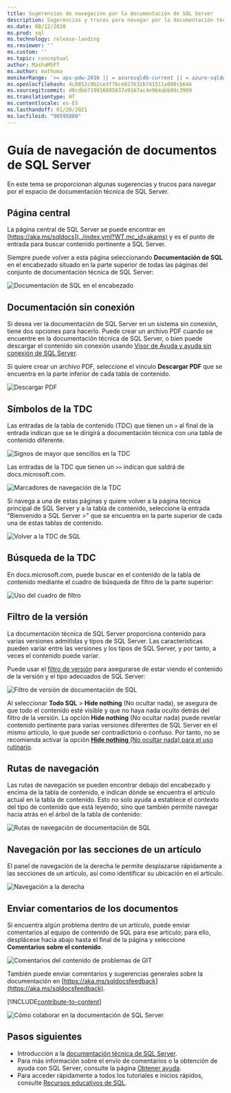 ```yaml
---
title: Sugerencias de navegación por la documentación de SQL Server
description: Sugerencias y trucos para navegar por la documentación técnica de SQL Server, donde se explican aspectos como la página central, la tabla de contenido, el encabezado y cómo usar las rutas de navegación y cómo usar el filtro de versión.
ms.date: 08/12/2020
ms.prod: sql
ms.technology: release-landing
ms.reviewer: ''
ms.custom: ''
ms.topic: conceptual
author: MashaMSFT
ms.author: mathoma
monikerRange: '>= aps-pdw-2016 || = azuresqldb-current || = azure-sqldw-latest || >= sql-server-2016 || >= sql-server-linux-2017'
ms.openlocfilehash: 4c8852c9b2ce3f7bce027632b741511a008cb646
ms.sourcegitcommit: d8cdbb719916805037a9167ac4e964abb89c3909
ms.translationtype: HT
ms.contentlocale: es-ES
ms.lasthandoff: 01/20/2021
ms.locfileid: "98595880"
---
```

# <a name="sql-server-docs-navigation-guide"></a>Guía de navegación de documentos de SQL Server

En este tema se proporcionan algunas sugerencias y trucos para navegar por el espacio de documentación técnica de SQL Server.  

## <a name="hub-page"></a>Página central

La página central de SQL Server se puede encontrar en [https://aka.ms/sqldocs](../index.yml?WT.mc_id=akams) y es el punto de entrada para buscar contenido pertinente a SQL Server.

Siempre puede volver a esta página seleccionando **Documentación de SQL** en el encabezado situado en la parte superior de todas las páginas del conjunto de documentación técnica de SQL Server: 

![Documentación de SQL en el encabezado](media/sql-server-docs-navigation-guide/sql-docs-in-header.png)

## <a name="offline-documentation"></a>Documentación sin conexión

Si desea ver la documentación de SQL Server en un sistema sin conexión, tiene dos opciones para hacerlo. Puede crear un archivo PDF cuando se encuentre en la documentación técnica de SQL Server, o bien puede descargar el contenido sin conexión usando [Visor de Ayuda y ayuda sin conexión de SQL Server](./sql-server-offline-documentation.md). 

Si quiere crear un archivo PDF, seleccione el vínculo **Descargar PDF** que se encuentra en la parte inferior de cada tabla de contenido.


![Descargar PDF](media/sql-server-docs-navigation-guide/download-pdf.png)

## <a name="toc-symbols"></a>Símbolos de la TDC 

Las entradas de la tabla de contenido (TDC) que tienen un `>` al final de la entrada indican que se le dirigirá a documentación técnica con una tabla de contenido diferente. 

![Signos de mayor que sencillos en la TDC](media/sql-server-docs-navigation-guide/single-carrots-in-sql-docs-toc.png)

Las entradas de la TDC que tienen un `>>` indican que saldrá de docs.microsoft.com. 

![Marcadores de navegación de la TDC](media/sql-server-docs-navigation-guide/double-carrots-in-sql-docs-toc.png)

Si navega a una de estas páginas y quiere volver a la página técnica principal de SQL Server y a la tabla de contenido, seleccione la entrada "Bienvenido a SQL Server >" que se encuentra en la parte superior de cada una de estas tablas de contenido. 

![Volver a la TDC de SQL](media/sql-server-docs-navigation-guide/navigate-back-to-sql-toc.png)

## <a name="toc-search"></a>Búsqueda de la TDC 
En docs.microsoft.com, puede buscar en el contenido de la tabla de contenido mediante el cuadro de búsqueda de filtro de la parte superior: 

![Uso del cuadro de filtro](media/sql-server-docs-navigation-guide/sql-docs-toc-filter.gif)

## <a name="version-filter"></a>Filtro de la versión
La documentación técnica de SQL Server proporciona contenido para varias versiones admitidas y tipos de SQL Server. Las características pueden variar entre las versiones y los tipos de SQL Server, y por tanto, a veces el contenido puede variar. 

Puede usar el [filtro de versión](versioning-system-monikers-ui-sql-server.md) para asegurarse de estar viendo el contenido de la versión y el tipo adecuados de SQL Server: 

![Filtro de versión de documentación de SQL](media/sql-server-docs-navigation-guide/sql-docs-version-filter.gif)

Al seleccionar **Todo SQL** \> **Hide nothing** (No ocultar nada), se asegura de que todo el contenido esté visible y que no haya nada oculto detrás del filtro de la versión. La opción **Hide nothing** (No ocultar nada) puede revelar contenido pertinente para varias versiones diferentes de SQL Server en el mismo artículo, lo que puede ser contradictorio o confuso. Por tanto, no se recomienda activar la opción [**Hide nothing** (No ocultar nada) para el uso rutinario](versioning-system-monikers-ui-sql-server.md#anchor-allsql-hidenothing). 

## <a name="breadcrumbs"></a>Rutas de navegación

Las rutas de navegación se pueden encontrar debajo del encabezado y encima de la tabla de contenido, e indican dónde se encuentra el artículo actual en la tabla de contenido.  Esto no solo ayuda a establece el contexto del tipo de contenido que está leyendo, sino que también permite navegar hacia atrás en el árbol de la tabla de contenido:

![Rutas de navegación de documentación de SQL](media/sql-server-docs-navigation-guide/sql-docs-bread-crumbs.gif)

## <a name="article-section-navigation"></a>Navegación por las secciones de un artículo

El panel de navegación de la derecha le permite desplazarse rápidamente a las secciones de un artículo, así como identificar su ubicación en el artículo.  

![Navegación a la derecha](media/sql-server-docs-navigation-guide/sql-docs-right-hand-navigation.gif)


## <a name="submit-docs-feedback"></a>Enviar comentarios de los documentos

Si encuentra algún problema dentro de un artículo, puede enviar comentarios al equipo de contenido de SQL para ese artículo; para ello, desplácese hacia abajo hasta el final de la página y seleccione **Comentarios sobre el contenido**.

![Comentarios del contenido de problemas de GIT](media/sql-server-get-help/git-issues.png)

También puede enviar comentarios y sugerencias generales sobre la documentación en [https://aka.ms/sqldocsfeedback](https://aka.ms/sqldocsfeedback). 

[!INCLUDE[contribute-to-content](../includes/paragraph-content/contribute-to-content.md)]

![Cómo colaborar en la documentación de SQL Server](media/sql-server-docs-navigation-guide/edit-sql-docs.gif)

## <a name="next-steps"></a>Pasos siguientes

- Introducción a la [documentación técnica de SQL Server](index.yml).
- Para más información sobre el envío de comentarios o la obtención de ayuda con SQL Server, consulte la página [Obtener ayuda](sql-server-get-help.md). 
- Para acceder rápidamente a todos los tutoriales e inicios rápidos, consulte [Recursos educativos de SQL](../sql-server/educational-sql-resources.yml).